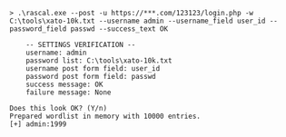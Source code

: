     > .\rascal.exe --post -u https://***.com/123123/login.php -w C:\tools\xato-10k.txt --username admin --username_field user_id --password_field passwd --success_text OK

        -- SETTINGS VERIFICATION --
        username: admin
        password list: C:\tools\xato-10k.txt
        username post form field: user_id
        password post form field: passwd
        success message: OK
        failure message: None

    Does this look OK? (Y/n)
    Prepared wordlist in memory with 10000 entries.
    [+] admin:1999